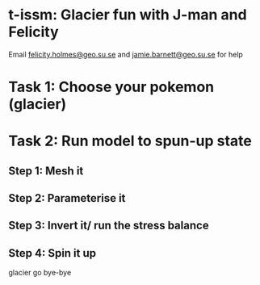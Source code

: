# t-issm: Glacier fun with J-man and Felicity 
Email felicity.holmes@geo.su.se and jamie.barnett@geo.su.se for help

# Task 1: Choose your pokemon (glacier)

# Task 2: Run model to spun-up state 
## Step 1: Mesh it

## Step 2: Parameterise it

## Step 3: Invert it/ run the stress balance

## Step 4: Spin it up








glacier go bye-bye 

